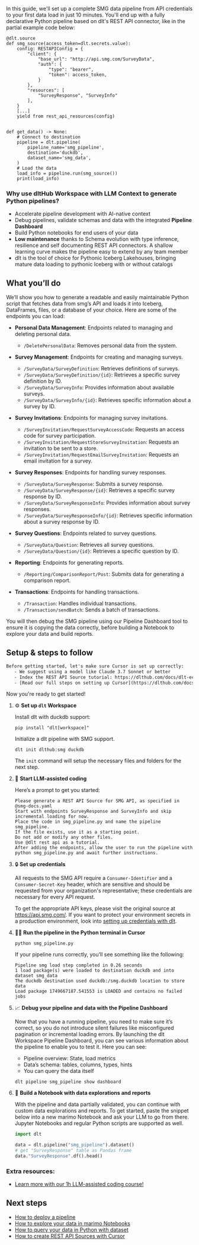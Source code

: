 In this guide, we'll set up a complete SMG data pipeline from API credentials to your first data load in just 10 minutes. You'll end up with a fully declarative Python pipeline based on dlt's REST API connector, like in the partial example code below:

```python-outcome
@dlt.source
def smg_source(access_token=dlt.secrets.value):
    config: RESTAPIConfig = {
        "client": {
            "base_url": "http://api.smg.com/SurveyData",
            "auth": {
                "type": "bearer",
                "token": access_token,
            }
        },
        "resources": [
            "SurveyResponse", "SurveyInfo"
        ],
    }
    [...]
    yield from rest_api_resources(config)


def get_data() -> None:
    # Connect to destination
    pipeline = dlt.pipeline(
        pipeline_name='smg_pipeline',
        destination='duckdb',
        dataset_name='smg_data', 
    )
    # Load the data
    load_info = pipeline.run(smg_source())
    print(load_info) 
```

### Why use dltHub Workspace with LLM Context to generate Python pipelines?

- Accelerate pipeline development with AI-native context
- Debug pipelines, validate schemas and data with the integrated **Pipeline Dashboard**
- Build Python notebooks for end users of your data
- **Low maintenance** thanks to Schema evolution with type inference, resilience and self documenting REST API connectors. A shallow learning curve makes the pipeline easy to extend by any team member
- dlt is the tool of choice for Pythonic Iceberg Lakehouses, bringing mature data loading to pythonic Iceberg with or without catalogs

## What you’ll do

We’ll show you how to generate a readable and easily maintainable Python script that fetches data from smg’s API and loads it into Iceberg, DataFrames, files, or a database of your choice. Here are some of the endpoints you can load:

- **Personal Data Management**: Endpoints related to managing and deleting personal data.
  - `/DeletePersonalData`: Removes personal data from the system.

- **Survey Management**: Endpoints for creating and managing surveys.
  - `/SurveyData/SurveyDefinition`: Retrieves definitions of surveys.
  - `/SurveyData/SurveyDefinition/{id}`: Retrieves a specific survey definition by ID.
  - `/SurveyData/SurveyInfo`: Provides information about available surveys.
  - `/SurveyData/SurveyInfo/{id}`: Retrieves specific information about a survey by ID.

- **Survey Invitations**: Endpoints for managing survey invitations.
  - `/SurveyInvitation/RequestSurveyAccessCode`: Requests an access code for survey participation.
  - `/SurveyInvitation/RequestStoreSurveyInvitation`: Requests an invitation to be sent to a store.
  - `/SurveyInvitation/RequestEmailSurveyInvitation`: Requests an email invitation for a survey.

- **Survey Responses**: Endpoints for handling survey responses.
  - `/SurveyData/SurveyResponse`: Submits a survey response.
  - `/SurveyData/SurveyResponse/{id}`: Retrieves a specific survey response by ID.
  - `/SurveyData/SurveyResponseInfo`: Provides information about survey responses.
  - `/SurveyData/SurveyResponseInfo/{id}`: Retrieves specific information about a survey response by ID.
  
- **Survey Questions**: Endpoints related to survey questions.
  - `/SurveyData/Question`: Retrieves all survey questions.
  - `/SurveyData/Question/{id}`: Retrieves a specific question by ID.

- **Reporting**: Endpoints for generating reports.
  - `/Reporting/ComparisonReport/Post`: Submits data for generating a comparison report.

- **Transactions**: Endpoints for handling transactions.
  - `/Transaction`: Handles individual transactions.
  - `/Transaction/sendBatch`: Sends a batch of transactions.

You will then debug the SMG pipeline using our Pipeline Dashboard tool to ensure it is copying the data correctly, before building a Notebook to explore your data and build reports.

## Setup & steps to follow

```default
Before getting started, let's make sure Cursor is set up correctly:
   - We suggest using a model like Claude 3.7 Sonnet or better
   - Index the REST API Source tutorial: https://dlthub.com/docs/dlt-ecosystem/verified-sources/rest_api/ and add it to context as **@dlt rest api**
   - [Read our full steps on setting up Cursor](https://dlthub.com/docs/dlt-ecosystem/llm-tooling/cursor-restapi#23-configuring-cursor-with-documentation)
```

Now you're ready to get started!

1. ⚙️ **Set up `dlt` Workspace**
    
    Install dlt with duckdb support:
    ```shell
    pip install "dlt[workspace]"
    ```

    Initialize a dlt pipeline with SMG support.
    ```shell
    dlt init dlthub:smg duckdb
    ```

    The `init` command will setup the necessary files and folders for the next step.
    
2. 🤠 **Start LLM-assisted coding**
    
    Here’s a prompt to get you started:
    
    ```prompt
    Please generate a REST API Source for SMG API, as specified in @smg-docs.yaml 
    Start with endpoints SurveyResponse and SurveyInfo and skip incremental loading for now. 
    Place the code in smg_pipeline.py and name the pipeline smg_pipeline. 
    If the file exists, use it as a starting point. 
    Do not add or modify any other files. 
    Use @dlt rest api as a tutorial. 
    After adding the endpoints, allow the user to run the pipeline with python smg_pipeline.py and await further instructions.
    ```

    
3. 🔒 **Set up credentials** 
    
    All requests to the SMG API require a `Consumer-Identifier` and a `Consumer-Secret-Key` header, which are sensitive and should be requested from your organization's representative; these credentials are necessary for every API request.
    
    To get the appropriate API keys, please visit the original source at https://api.smg.com/.
    If you want to protect your environment secrets in a production environment, look into [setting up credentials with dlt](https://dlthub.com/docs/walkthroughs/add_credentials).
    
4. 🏃‍♀️ **Run the pipeline in the Python terminal in Cursor**
    
    ```shell
    python smg_pipeline.py
    ```
    
    If your pipeline runs correctly, you’ll see something like the following:
    
    ```shell
    Pipeline smg load step completed in 0.26 seconds
    1 load package(s) were loaded to destination duckdb and into dataset smg_data
    The duckdb destination used duckdb:/smg.duckdb location to store data
    Load package 1749667187.541553 is LOADED and contains no failed jobs
    ```
    
5. 📈 **Debug your pipeline and data with the Pipeline Dashboard**

    Now that you have a running pipeline, you need to make sure it’s correct, so you do not introduce silent failures like misconfigured pagination or incremental loading errors. By launching the dlt Workspace Pipeline Dashboard, you can see various information about the pipeline to enable you to test it. Here you can see:
    - Pipeline overview: State, load metrics
    - Data’s schema: tables, columns, types, hints
    - You can query the data itself
    
    ```shell
    dlt pipeline smg_pipeline show dashboard
    ```
    
6. 🐍 **Build a Notebook with data explorations and reports**

    With the pipeline and data partially validated, you can continue with custom data explorations and reports. To get started, paste the snippet below into a new marimo Notebook and ask your LLM to go from there. Jupyter Notebooks and regular Python scripts are supported as well.

    
    ```python
    import dlt

   data = dlt.pipeline("smg_pipeline").dataset()
   # get "SurveyResponse" table as Pandas frame
   data."SurveyResponse".df().head()
    ```

### Extra resources:

- [Learn more with our 1h LLM-assisted coding course!](https://www.youtube.com/watch?v=GGid70rnJuM)

## Next steps

- [How to deploy a pipeline](https://dlthub.com/docs/walkthroughs/deploy-a-pipeline)
- [How to explore your data in marimo Notebooks](https://dlthub.com/docs/general-usage/dataset-access/marimo)
- [How to query your data in Python with dataset](https://dlthub.com/docs/general-usage/dataset-access/dataset)
- [How to create REST API Sources with Cursor](https://dlthub.com/docs/dlt-ecosystem/llm-tooling/cursor-restapi)
